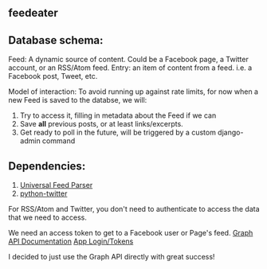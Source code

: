 feedeater
---------

## Database schema:
Feed: A dynamic source of content. Could be a Facebook page, a Twitter account, or an RSS/Atom feed.
Entry: an item of content from a feed. i.e. a Facebook post, Tweet, etc.

Model of interaction:
To avoid running up against rate limits, for now when a new Feed is saved to the databse, we will:

1.  Try to access it, filling in metadata about the Feed if we can
2.  Save **all** previous posts, or at least links/excerpts. 
3.  Get ready to poll in the future, will be triggered by a custom django-admin command

## Dependencies:

1.  [Universal Feed Parser]
2.  [python-twitter]

For RSS/Atom and Twitter, you don't need to authenticate to access the data that we need to access.

We need an access token to get to a Facebook user or Page's feed.
[Graph API Documentation](https://developers.facebook.com/docs/reference/api/)
[App Login/Tokens](https://developers.facebook.com/docs/authentication/#app-login)

I decided to just use the Graph API directly with great success!

[Universal Feed Parser]: http://www.feedparser.org/docs/introduction.html
[python-twitter]: http://code.google.com/p/python-twitter/
